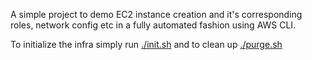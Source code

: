 A simple project to demo EC2 instance creation and it's corresponding roles, network config etc in a fully automated fashion using AWS CLI.

To initialize the infra simply run [./init.sh](init.sh) and to clean up [./purge.sh](purge.sh)